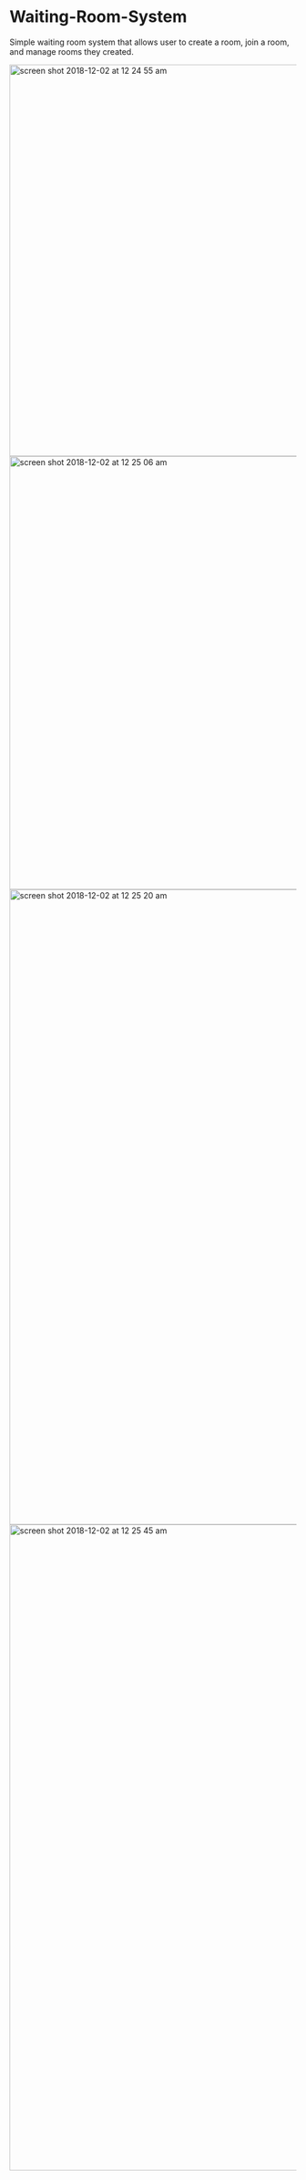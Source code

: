 # Waiting-Room-System
Simple waiting room system that allows user to create a room, join a room, and manage rooms they created.


<img width="687" alt="screen shot 2018-12-02 at 12 24 55 am" src="https://user-images.githubusercontent.com/41610158/49330967-dfb14080-f5c8-11e8-928b-b8870be07f0e.png">
<img width="760" alt="screen shot 2018-12-02 at 12 25 06 am" src="https://user-images.githubusercontent.com/41610158/49330968-e2ac3100-f5c8-11e8-898a-c680f4688200.png">

<img width="1114" alt="screen shot 2018-12-02 at 12 25 20 am" src="https://user-images.githubusercontent.com/41610158/49330969-e50e8b00-f5c8-11e8-8e74-720dd9fabc30.png">
<img width="1133" alt="screen shot 2018-12-02 at 12 25 45 am" src="https://user-images.githubusercontent.com/41610158/49330970-e6d84e80-f5c8-11e8-9824-9f7385b9c927.png">
